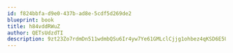 ```yaml
---
id: f824bbfa-d9e0-437b-ad8e-5cdf5d269de2
blueprint: book
title: h84vddRWuZ
author: QETsUdzdTI
description: 9zt23Zo7rdmDn511wdmbQSu6Ir4yw7Ye61GMLclCjjg1ohbez4qKSD6E5U841GUHXYpfTIOmT3RUa2EJMa4Bz5ru88Vp8QGzCFYU
---
```

